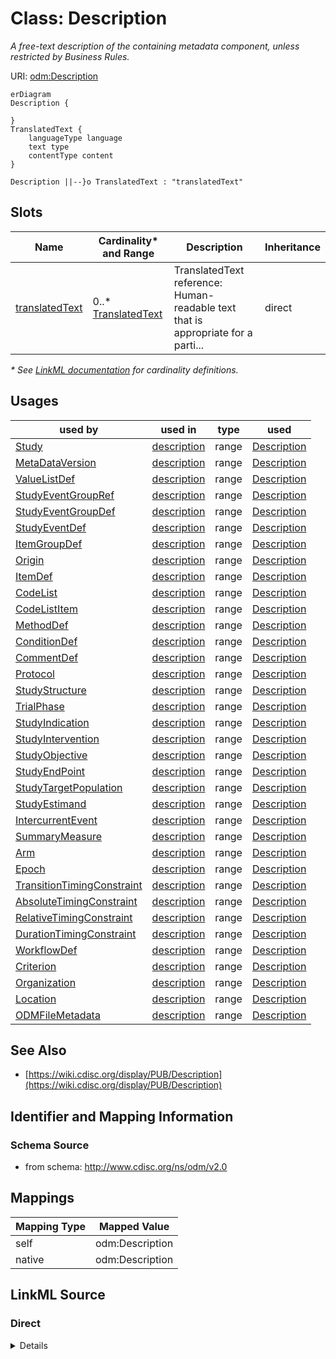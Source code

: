 # Class: Description

_A free-text description of the containing metadata component, unless restricted by Business Rules._




URI: [odm:Description](http://www.cdisc.org/ns/odm/v2.0/Description)


```mermaid
erDiagram
Description {

}
TranslatedText {
    languageType language  
    text type  
    contentType content  
}

Description ||--}o TranslatedText : "translatedText"

```



<!-- no inheritance hierarchy -->


## Slots

| Name | Cardinality* and Range | Description | Inheritance |
| ---  | --- | --- | --- |
| [translatedText](translatedText.md) | 0..* <br/> [TranslatedText](TranslatedText.md) | TranslatedText reference: Human-readable text that is appropriate for a parti... | direct |

_* See [LinkML documentation](https://linkml.io/linkml/schemas/slots.html#slot-cardinality) for cardinality definitions._




## Usages

| used by | used in | type | used |
| ---  | --- | --- | --- |
| [Study](Study.md) | [description](description.md) | range | [Description](Description.md) |
| [MetaDataVersion](MetaDataVersion.md) | [description](description.md) | range | [Description](Description.md) |
| [ValueListDef](ValueListDef.md) | [description](description.md) | range | [Description](Description.md) |
| [StudyEventGroupRef](StudyEventGroupRef.md) | [description](description.md) | range | [Description](Description.md) |
| [StudyEventGroupDef](StudyEventGroupDef.md) | [description](description.md) | range | [Description](Description.md) |
| [StudyEventDef](StudyEventDef.md) | [description](description.md) | range | [Description](Description.md) |
| [ItemGroupDef](ItemGroupDef.md) | [description](description.md) | range | [Description](Description.md) |
| [Origin](Origin.md) | [description](description.md) | range | [Description](Description.md) |
| [ItemDef](ItemDef.md) | [description](description.md) | range | [Description](Description.md) |
| [CodeList](CodeList.md) | [description](description.md) | range | [Description](Description.md) |
| [CodeListItem](CodeListItem.md) | [description](description.md) | range | [Description](Description.md) |
| [MethodDef](MethodDef.md) | [description](description.md) | range | [Description](Description.md) |
| [ConditionDef](ConditionDef.md) | [description](description.md) | range | [Description](Description.md) |
| [CommentDef](CommentDef.md) | [description](description.md) | range | [Description](Description.md) |
| [Protocol](Protocol.md) | [description](description.md) | range | [Description](Description.md) |
| [StudyStructure](StudyStructure.md) | [description](description.md) | range | [Description](Description.md) |
| [TrialPhase](TrialPhase.md) | [description](description.md) | range | [Description](Description.md) |
| [StudyIndication](StudyIndication.md) | [description](description.md) | range | [Description](Description.md) |
| [StudyIntervention](StudyIntervention.md) | [description](description.md) | range | [Description](Description.md) |
| [StudyObjective](StudyObjective.md) | [description](description.md) | range | [Description](Description.md) |
| [StudyEndPoint](StudyEndPoint.md) | [description](description.md) | range | [Description](Description.md) |
| [StudyTargetPopulation](StudyTargetPopulation.md) | [description](description.md) | range | [Description](Description.md) |
| [StudyEstimand](StudyEstimand.md) | [description](description.md) | range | [Description](Description.md) |
| [IntercurrentEvent](IntercurrentEvent.md) | [description](description.md) | range | [Description](Description.md) |
| [SummaryMeasure](SummaryMeasure.md) | [description](description.md) | range | [Description](Description.md) |
| [Arm](Arm.md) | [description](description.md) | range | [Description](Description.md) |
| [Epoch](Epoch.md) | [description](description.md) | range | [Description](Description.md) |
| [TransitionTimingConstraint](TransitionTimingConstraint.md) | [description](description.md) | range | [Description](Description.md) |
| [AbsoluteTimingConstraint](AbsoluteTimingConstraint.md) | [description](description.md) | range | [Description](Description.md) |
| [RelativeTimingConstraint](RelativeTimingConstraint.md) | [description](description.md) | range | [Description](Description.md) |
| [DurationTimingConstraint](DurationTimingConstraint.md) | [description](description.md) | range | [Description](Description.md) |
| [WorkflowDef](WorkflowDef.md) | [description](description.md) | range | [Description](Description.md) |
| [Criterion](Criterion.md) | [description](description.md) | range | [Description](Description.md) |
| [Organization](Organization.md) | [description](description.md) | range | [Description](Description.md) |
| [Location](Location.md) | [description](description.md) | range | [Description](Description.md) |
| [ODMFileMetadata](ODMFileMetadata.md) | [description](description.md) | range | [Description](Description.md) |






## See Also

* [https://wiki.cdisc.org/display/PUB/Description](https://wiki.cdisc.org/display/PUB/Description)

## Identifier and Mapping Information







### Schema Source


* from schema: http://www.cdisc.org/ns/odm/v2.0





## Mappings

| Mapping Type | Mapped Value |
| ---  | ---  |
| self | odm:Description |
| native | odm:Description |





## LinkML Source

<!-- TODO: investigate https://stackoverflow.com/questions/37606292/how-to-create-tabbed-code-blocks-in-mkdocs-or-sphinx -->

### Direct

<details>
```yaml
name: Description
description: A free-text description of the containing metadata component, unless
  restricted by Business Rules.
from_schema: http://www.cdisc.org/ns/odm/v2.0
see_also:
- https://wiki.cdisc.org/display/PUB/Description
rank: 1000
slots:
- translatedText
slot_usage:
  translatedText:
    name: translatedText
    multivalued: true
    domain_of:
    - Description
    - Question
    - Definition
    - Prompt
    - CRFCompletionInstructions
    - ImplementationNotes
    - CDISCNotes
    - ErrorMessage
    - Decode
    - Comment
    range: TranslatedText
    inlined: true
    inlined_as_list: true
class_uri: odm:Description

```
</details>

### Induced

<details>
```yaml
name: Description
description: A free-text description of the containing metadata component, unless
  restricted by Business Rules.
from_schema: http://www.cdisc.org/ns/odm/v2.0
see_also:
- https://wiki.cdisc.org/display/PUB/Description
rank: 1000
slot_usage:
  translatedText:
    name: translatedText
    multivalued: true
    domain_of:
    - Description
    - Question
    - Definition
    - Prompt
    - CRFCompletionInstructions
    - ImplementationNotes
    - CDISCNotes
    - ErrorMessage
    - Decode
    - Comment
    range: TranslatedText
    inlined: true
    inlined_as_list: true
attributes:
  translatedText:
    name: translatedText
    description: 'TranslatedText reference: Human-readable text that is appropriate
      for a particular language. TranslatedText elements typically occur in a series,
      presenting a set of alternative textual renditions for different languages and
      types.'
    from_schema: http://www.cdisc.org/ns/odm/v2.0
    rank: 1000
    multivalued: true
    alias: translatedText
    owner: Description
    domain_of:
    - Description
    - Question
    - Definition
    - Prompt
    - CRFCompletionInstructions
    - ImplementationNotes
    - CDISCNotes
    - ErrorMessage
    - Decode
    - Comment
    range: TranslatedText
    inlined: true
    inlined_as_list: true
class_uri: odm:Description

```
</details>